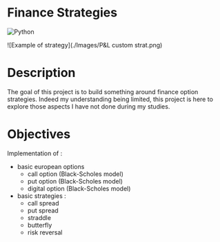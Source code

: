 # Finance Strategies
![Python](https://img.shields.io/badge/-Python-E15622?style=for-the-badge&logo=Python&logoColor=white)

![Example of strategy](./Images/P&L custom strat.png)

# Description
The goal of this project is to build something around finance option strategies. Indeed my understanding being limited, this project is here to explore those aspects I have not done during my studies.

# Objectives 
Implementation of : 
- basic european options 
  - call option (Black-Scholes model)
  - put option (Black-Scholes model)
  - digital option (Black-Scholes model)
- basic strategies :
  - call spread
  - put spread
  - straddle
  - butterfly
  - risk reversal
<br/>
